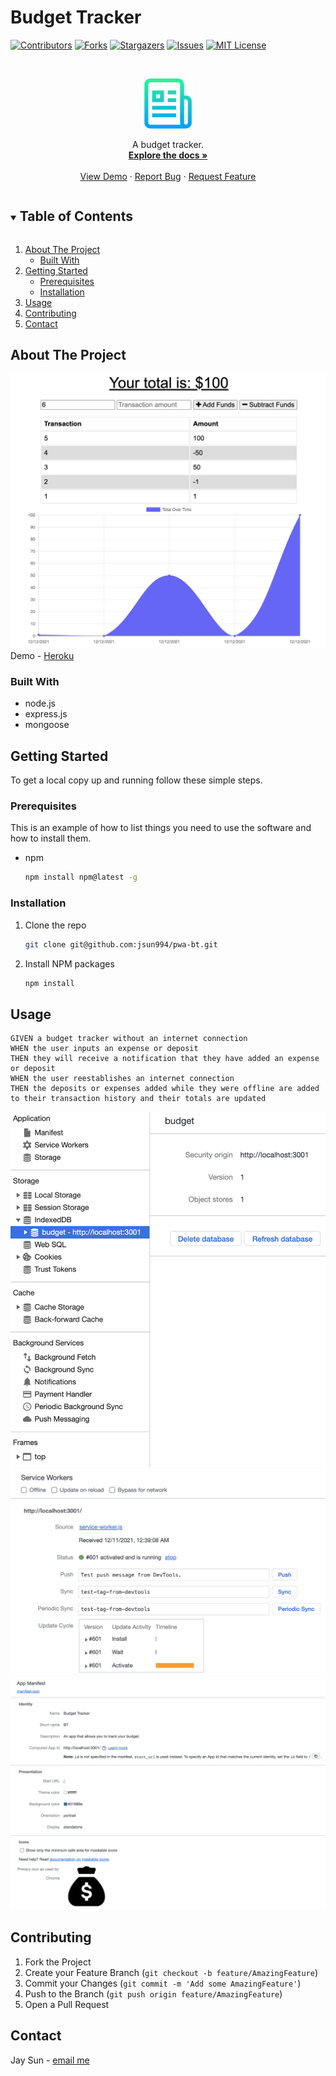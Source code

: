 # Budget Tracker

[![Contributors][contributors-shield]][contributors-url]
[![Forks][forks-shield]][forks-url]
[![Stargazers][stars-shield]][stars-url]
[![Issues][issues-shield]][issues-url]
[![MIT License][license-shield]][license-url]

<!-- PROJECT LOGO -->
<br />
<p align="center">
  <a href="https://github.com/jsun994/pwa-bt">
    <img src="./media/logo.png" alt="Logo" width="80" height="80">
  </a>

  <p align="center">
  A budget tracker.
    <br />
    <a href="https://github.com/jsun994/pwa-bt"><strong>Explore the docs »</strong></a>
    <br />
    <br />
    <a href="">View Demo</a>
    ·
    <a href="https://github.com/jsun994/pwa-bt/issues">Report Bug</a>
    ·
    <a href="https://github.com/jsun994/pwa-bt/issues">Request Feature</a>
  </p>
</p>

<!-- TABLE OF CONTENTS -->
<details open="open">
  <summary><h2 style="display: inline-block">Table of Contents</h2></summary>
  <ol>
    <li>
      <a href="#about-the-project">About The Project</a>
      <ul>
        <li><a href="#built-with">Built With</a></li>
      </ul>
    </li>
    <li>
      <a href="#getting-started">Getting Started</a>
      <ul>
        <li><a href="#prerequisites">Prerequisites</a></li>
        <li><a href="#installation">Installation</a></li>
      </ul>
    </li>
    <li><a href="#usage">Usage</a></li>
    <li><a href="#contributing">Contributing</a></li>
    <li><a href="#contact">Contact</a></li>
  </ol>
</details>

<!-- ABOUT THE PROJECT -->
## About The Project

![media1](./media/ss1.png)
Demo - [Heroku]()

### Built With

* node.js
* express.js
* mongoose

<!-- GETTING STARTED -->
## Getting Started

To get a local copy up and running follow these simple steps.

### Prerequisites

This is an example of how to list things you need to use the software and how to install them.
* npm
  ```sh
  npm install npm@latest -g
  ```

### Installation

1. Clone the repo
   ```sh
   git clone git@github.com:jsun994/pwa-bt.git
   ```
2. Install NPM packages
   ```sh
   npm install
   ```

<!-- USAGE EXAMPLES -->
## Usage

    GIVEN a budget tracker without an internet connection
    WHEN the user inputs an expense or deposit
    THEN they will receive a notification that they have added an expense or deposit
    WHEN the user reestablishes an internet connection
    THEN the deposits or expenses added while they were offline are added to their transaction history and their totals are updated

![media2](./media/ss2.png)
![media3](./media/ss3.png)
![media4](./media/ss4.png)

<!-- CONTRIBUTING -->
## Contributing

1. Fork the Project
2. Create your Feature Branch (`git checkout -b feature/AmazingFeature`)
3. Commit your Changes (`git commit -m 'Add some AmazingFeature'`)
4. Push to the Branch (`git push origin feature/AmazingFeature`)
5. Open a Pull Request

<!-- CONTACT -->
## Contact

Jay Sun - [email me](mailto:jaysun054@gmail.com)

[contributors-shield]: https://img.shields.io/github/contributors/jsun994/pwa-bt.svg?style=for-the-badge
[contributors-url]: https://github.com/jsun994/pwa-bt/graphs/contributors
[forks-shield]: https://img.shields.io/github/forks/jsun994/pwa-bt.svg?style=for-the-badge
[forks-url]: https://github.com/jsun994/pwa-bt/network/members
[stars-shield]: https://img.shields.io/github/stars/jsun994/pwa-bt.svg?style=for-the-badge
[stars-url]: https://github.com/jsun994/pwa-bt/stargazers
[issues-shield]: https://img.shields.io/github/issues/jsun994/pwa-bt.svg?style=for-the-badge
[issues-url]: https://github.com/jsun994/pwa-bt/issues
[license-shield]: https://img.shields.io/github/license/jsun994/pwa-bt.svg?style=for-the-badge
[license-url]: https://github.com/jsun994/pwa-bt/blob/master/LICENSE.txt